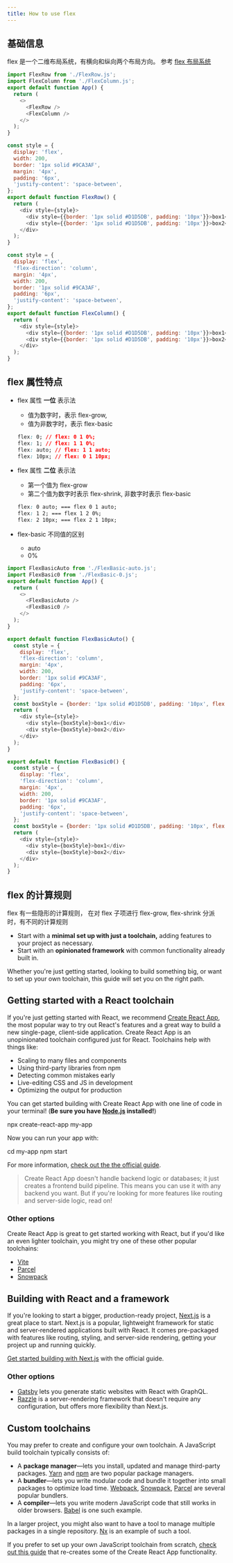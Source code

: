 ```yaml
---
title: How to use flex
---
```


## 基础信息

flex 是一个二维布局系统，有横向和纵向两个布局方向。
参考 [flex 布局系统](https://developer.mozilla.org/zh-CN/docs/Web/CSS/CSS_Flexible_Box_Layout)

<Sandpack>

```js App.js active
import FlexRow from './FlexRow.js';
import FlexColumn from './FlexColumn.js';
export default function App() {
  return (
    <>
      <FlexRow />
      <FlexColumn />
    </>
  );
}
```

```js FlexRow.js active
const style = {
  display: 'flex',
  width: 200,
  border: '1px solid #9CA3AF',
  margin: '4px',
  padding: '6px',
  'justify-content': 'space-between',
};
export default function FlexRow() {
  return (
    <div style={style}>
      <div style={{border: '1px solid #D1D5DB', padding: '10px'}}>box1</div>
      <div style={{border: '1px solid #D1D5DB', padding: '10px'}}>box2</div>
    </div>
  );
}
```

```js FlexColumn.js
const style = {
  display: 'flex',
  'flex-direction': 'column',
  margin: '4px',
  width: 200,
  border: '1px solid #9CA3AF',
  padding: '6px',
  'justify-content': 'space-between',
};
export default function FlexColumn() {
  return (
    <div style={style}>
      <div style={{border: '1px solid #D1D5DB', padding: '10px'}}>box1</div>
      <div style={{border: '1px solid #D1D5DB', padding: '10px'}}>box2</div>
    </div>
  );
}
```

</Sandpack>

## flex 属性特点

- flex 属性 **一位** 表示法

  - 值为数字时，表示 flex-grow,
  - 值为非数字时，表示 flex-basic

  ```css
  flex: 0; // flex: 0 1 0%;
  flex: 1; // flex: 1 1 0%;
  flex: auto; // flex: 1 1 auto;
  flex: 10px; // flex: 0 1 10px;
  ```

- flex 属性 **二位** 表示法

  - 第一个值为 flex-grow
  - 第二个值为数字时表示 flex-shrink, 非数字时表示 flex-basic

  ```css
  flex: 0 auto; === flex 0 1 auto;
  flex: 1 2; === flex 1 2 0%;
  flex: 2 10px; === flex 2 1 10px;
  ```

- flex-basic 不同值的区别
  - auto
  - 0%

<Sandpack>

```js App.js active
import FlexBasicAuto from './FlexBasic-auto.js';
import FlexBasic0 from './FlexBasic-0.js';
export default function App() {
  return (
    <>
      <FlexBasicAuto />
      <FlexBasic0 />
    </>
  );
}
```

```js FlexBasic-auto.js
export default function FlexBasicAuto() {
  const style = {
    display: 'flex',
    'flex-direction': 'column',
    margin: '4px',
    width: 200,
    border: '1px solid #9CA3AF',
    padding: '6px',
    'justify-content': 'space-between',
  };
  const boxStyle = {border: '1px solid #D1D5DB', padding: '10px', flex: 'auto'};
  return (
    <div style={style}>
      <div style={boxStyle}>box1</div>
      <div style={boxStyle}>box2</div>
    </div>
  );
}
```

```js FlexBasic-0.js
export default function FlexBasic0() {
  const style = {
    display: 'flex',
    'flex-direction': 'column',
    margin: '4px',
    width: 200,
    border: '1px solid #9CA3AF',
    padding: '6px',
    'justify-content': 'space-between',
  };
  const boxStyle = {border: '1px solid #D1D5DB', padding: '10px', flex: 0};
  return (
    <div style={style}>
      <div style={boxStyle}>box1</div>
      <div style={boxStyle}>box2</div>
    </div>
  );
}
```

</Sandpack>

## flex 的计算规则

flex 有一些隐形的计算规则， 在对 flex 子项进行 flex-grow, flex-shrink 分派时，有不同的计算规则

- Start with a **minimal set up with just a toolchain,** adding features to your project as necessary.
- Start with an **opinionated framework** with common functionality already built in.

Whether you're just getting started, looking to build something big, or want to set up your own toolchain, this guide will set you on the right path.

## Getting started with a React toolchain

If you're just getting started with React, we recommend [Create React App](https://create-react-app.dev/), the most popular way to try out React's features and a great way to build a new single-page, client-side application. Create React App is an unopinionated toolchain configured just for React. Toolchains help with things like:

- Scaling to many files and components
- Using third-party libraries from npm
- Detecting common mistakes early
- Live-editing CSS and JS in development
- Optimizing the output for production

You can get started building with Create React App with one line of code in your terminal! (**Be sure you have [Node.js](https://nodejs.org/) installed!**)

<TerminalBlock>

npx create-react-app my-app

</TerminalBlock>

Now you can run your app with:

<TerminalBlock>

cd my-app
npm start

</TerminalBlock>

For more information, [check out the the official guide](https://create-react-app.dev/docs/getting-started).

> Create React App doesn't handle backend logic or databases; it just creates a frontend build pipeline. This means you can use it with any backend you want. But if you're looking for more features like routing and server-side logic, read on!

### Other options

Create React App is great to get started working with React, but if you'd like an even lighter toolchain, you might try one of these other popular toolchains:

- [Vite](https://vitejs.dev/guide/)
- [Parcel](https://parceljs.org/)
- [Snowpack](https://www.snowpack.dev/tutorials/react)

## Building with React and a framework

If you're looking to start a bigger, production-ready project, [Next.js](https://nextjs.org/) is a great place to start. Next.js is a popular, lightweight framework for static and server‑rendered applications built with React. It comes pre-packaged with features like routing, styling, and server-side rendering, getting your project up and running quickly.

[Get started building with Next.js](https://nextjs.org/docs/getting-started) with the official guide.

### Other options

- [Gatsby](https://www.gatsbyjs.org/) lets you generate static websites with React with GraphQL.
- [Razzle](https://razzlejs.org/) is a server-rendering framework that doesn't require any configuration, but offers more flexibility than Next.js.

## Custom toolchains

You may prefer to create and configure your own toolchain. A JavaScript build toolchain typically consists of:

- A **package manager**—lets you install, updated and manage third-party packages. [Yarn](https://yarnpkg.com/) and [npm](https://www.npmjs.com/) are two popular package managers.
- A **bundler**—lets you write modular code and bundle it together into small packages to optimize load time. [Webpack](https://webpack.js.org/), [Snowpack](https://www.snowpack.dev/), [Parcel](https://parceljs.org/) are several popular bundlers.
- A **compiler**—lets you write modern JavaScript code that still works in older browsers. [Babel](https://babeljs.io/) is one such example.

In a larger project, you might also want to have a tool to manage multiple packages in a single repository. [Nx](https://nx.dev/react) is an example of such a tool.

If you prefer to set up your own JavaScript toolchain from scratch, [check out this guide](https://blog.usejournal.com/creating-a-react-app-from-scratch-f3c693b84658) that re-creates some of the Create React App functionality.
